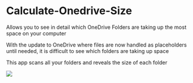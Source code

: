 # Calculate-Onedrive-Size
Allows you to see in detail which OneDrive Folders are taking up the most space on your computer

With the update to OneDrive where files are now handled as placeholders until needed, it is difficult to see which folders are taking up space

This app scans all your folders and reveals the size of each folder

![](https://www.neilb.net/site/image.png)

